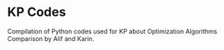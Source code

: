 # KP Codes
Compilation of Python codes used for KP about Optimization Algorithms Comparison by Alif and Karin.
